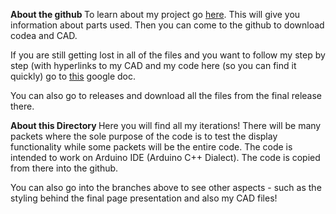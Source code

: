 <b> About the github </b>
To learn about my project go [here](https://viktheram.github.io/2025_BSE_Portfolio/). This will give you information about parts used. Then you can come to the github to download codea and CAD.

If you are still getting lost in all of the files and you want to follow my step by step (with hyperlinks to my CAD and my code here (so you can find it quickly) go to [this](https://docs.google.com/document/d/19l-sdvGk2wv6FiNkObK4XHLtHroH8l88qlTdeSVrPsI/edit?tab=t.0) google doc.

You can also go to releases and download all the files from the final release there.

<b> About this Directory </b>
Here you will find all my iterations! There will be many packets where the sole purpose of the code is to test the display functionality while some packets will be the entire code. The code is intended to work on Arduino IDE (Arduino C++ Dialect). The code is copied from there into the github.

You can also go into the branches above to see other aspects - such as the styling behind the final page presentation and also my CAD files!


